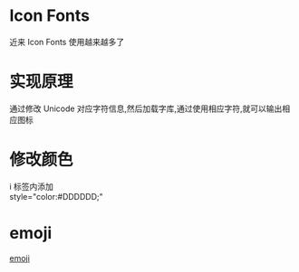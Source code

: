 # Icon Fonts

近来 Icon Fonts 使用越来越多了

# 实现原理

通过修改 Unicode 对应字符信息,然后加载字库,通过使用相应字符,就可以输出相应图标

# 修改颜色

i 标签内添加  
style="color:#DDDDDD;"

# emoji

[emoji](http://emojitracker.com/)
